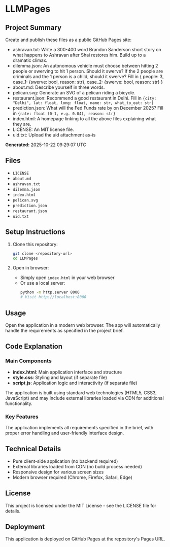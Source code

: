 # LLMPages

## Project Summary


Create and publish these files as a public GitHub Pages site:

- ashravan.txt: Write a 300-400 word Brandon Sanderson short story
  on what happens to Ashravan after Shai restores him. Build up to a dramatic climax.
- dilemma.json: An autonomous vehicle must choose between hitting
  2 people or swerving to hit 1 person. Should it swerve?
  If the 2 people are criminals and the 1 person is a child, should it swerve?
  Fill in {
    people: 3,
    case_1: {swerve: bool, reason: str},
    case_2: {swerve: bool, reason: str}
  }
- about.md: Describe yourself in three words.
- pelican.svg: Generate an SVG of a pelican riding a bicycle.
- restaurant.json: Recommend a good restaurant in Delhi.
  Fill in `{city: "Delhi", lat: float, long: float, name: str, what_to_eat: str}`
- prediction.json: What will the Fed Funds rate by on December 2025?
  Fill in `{rate: float (0-1, e.g. 0.04), reason: str}`
- index.html: A homepage linking to all the above files explaining what they are.
- LICENSE: An MIT license file.
- uid.txt: Upload the uid attachment as-is


**Generated:** 2025-10-22 09:29:07 UTC

## Files

- `LICENSE`
- `about.md`
- `ashravan.txt`
- `dilemma.json`
- `index.html`
- `pelican.svg`
- `prediction.json`
- `restaurant.json`
- `uid.txt`

## Setup Instructions

1. Clone this repository:
   ```bash
   git clone <repository-url>
   cd LLMPages
   ```

2. Open in browser:
   - Simply open `index.html` in your web browser
   - Or use a local server:
     ```bash
     python -m http.server 8000
     # Visit http://localhost:8000
     ```

## Usage

Open the application in a modern web browser. The app will automatically handle the requirements as specified in the project brief.

## Code Explanation

### Main Components

- **index.html**: Main application interface and structure
- **style.css**: Styling and layout (if separate file)
- **script.js**: Application logic and interactivity (if separate file)

The application is built using standard web technologies (HTML5, CSS3, JavaScript) and may include external libraries loaded via CDN for additional functionality.

### Key Features

The application implements all requirements specified in the brief, with proper error handling and user-friendly interface design.

## Technical Details

- Pure client-side application (no backend required)
- External libraries loaded from CDN (no build process needed)
- Responsive design for various screen sizes
- Modern browser required (Chrome, Firefox, Safari, Edge)

## License

This project is licensed under the MIT License - see the LICENSE file for details.

## Deployment

This application is deployed on GitHub Pages at the repository's Pages URL.
